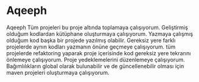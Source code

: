 # Aqeeph
 Aqeeph
Tüm projeleri bu proje altında toplamaya çalışıyorum.
Geliştirmiş olduğum kodlardan kütüphane oluşturmaya çalışıyorum.
Yazmaya çalışmış olduğum kod başka bir projede yazılmış olabilir.
Gereksiz yere farklı projelerde aynın kodları yazmanın önüne geçmeye çalışıyorum.
tüm projelerde refaktoring yaparak proje içerisinde kod gereksiz yere tekrarını önlemeye çalışıyorum.
Proje yedeklemelerini düzenlemeye çalışıyorum.
Bağımlılıkların global olarak bulunabilir ve de güncellenebilir olması için maven projeleri oluşturmaya çalışıyorum.